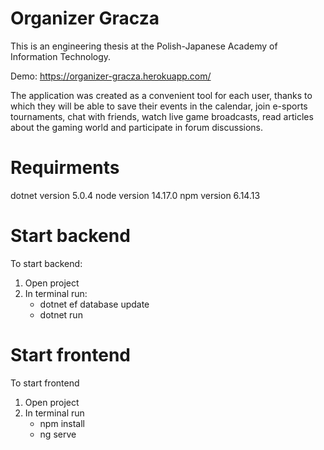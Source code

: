 # Organizer Gracza

This is an engineering thesis at the Polish-Japanese Academy of Information Technology. 

Demo: https://organizer-gracza.herokuapp.com/

The application was created as a convenient tool for each user, thanks to which they will be able to save their events in the calendar, join e-sports tournaments, chat with friends, watch live game broadcasts, read articles about the gaming world and participate in forum discussions.

# Requirments

dotnet version 5.0.4
node version 14.17.0
npm version 6.14.13

# Start backend

To start backend:
1) Open project
2) In terminal run:
   - dotnet ef database update
   - dotnet run
 
# Start frontend

To start frontend
1) Open project
2) In terminal run
   - npm install
   - ng serve
